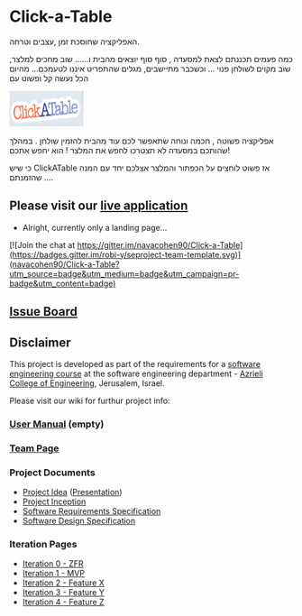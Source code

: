 # Click-a-Table

האפליקציה שחוסכת זמן ,עצבים וטרחה. 

כמה פעמים תכננתם לצאת למסעדה , סוף סוף יוצאים מהבית ו......
שוב מחכים למלצר, שוב מקוים לשולחן פנוי ...
וכשכבר מתיישבים, מגלים שהתפריט איננו לטעמכם...
מהיום הכל נעשה קל ופשוט עם 

![project logo](https://github.com/navacohen90/Click-a-Table/blob/d0dc96321f21718fc61a15c2616efbf0530f0146/logo.png)

אפליקציה פשוטה , חכמה ונוחה שתאפשר לכם עוד מהבית להזמין שולחן . במהלך שהותכם במסעדה לא תצטרכו לחפש את המלצר ! הוא יחפש אתכם! 
 
כי שיש ClickATable  אז פשוט לוחצים על הכפתור 
והמלצר אצלכם יחד עם המנה שהזמנתם ....

## Please visit our [live application](https://demo.reactstarterkit.com/)
- Alright, currently only a landing page...

[![Join the chat at https://gitter.im/navacohen90/Click-a-Table](https://badges.gitter.im/robi-y/seproject-team-template.svg)](navacohen90/Click-a-Table?utm_source=badge&utm_medium=badge&utm_campaign=pr-badge&utm_content=badge)

## [Issue Board](https://huboard.com/robi-y/seproject-team-template#/)

## Disclaimer
This project is developed as part of the requirements for a [software engineering course](https://github.com/jce-il/se-class/wiki) at the software engineering department - [Azrieli College of Engineering](http://www.jce.ac.il/), Jerusalem, Israel.

Please visit our wiki for furthur project info: 

### [User Manual](../../wiki/user-manual) (empty)

### [Team Page](../../wiki/team)

### Project Documents
- [Project Idea](docs/idea.pdf) ([Presentation](docs/idea-slides.pdf))
- [Project Inception](../../wiki/inception)
- [Software Requirements Specification](../../wiki/srs)
- [Software Design Specification](../../wiki/sds)

### Iteration Pages
- [Iteration 0 - ZFR](../../wiki/iter0-zfr)
- [Iteration 1 - MVP]()
- [Iteration 2 - Feature X]()
- [Iteration 3 - Feature Y]()
- [Iteration 4 - Feature Z]()



